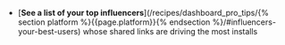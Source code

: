 * [**See a list of your top influencers**](/recipes/dashboard_pro_tips/{% section platform %}{{page.platform}}{% endsection %}/#influencers-your-best-users) whose shared links are driving the most installs
